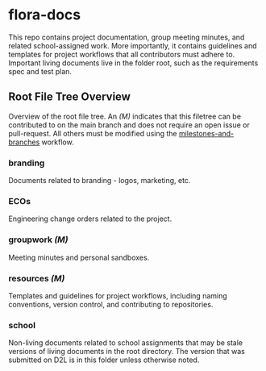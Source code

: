 # flora-docs

This repo contains project documentation, group meeting minutes, and related school-assigned work. More importantly, it contains guidelines and templates for project workflows that all contributors must adhere to.
Important living documents live in the folder root, such as the requirements spec and test plan. 

## Root File Tree Overview

Overview of the root file tree. An *(M)* indicates that this filetree can be contributed to on the main branch and does not require an open issue or pull-request. All others must be modified using the [milestones-and-branches](resources/git/milestones-and-branches.md) workflow.

### branding
Documents related to branding - logos, marketing, etc.

### ECOs
Engineering change orders related to the project.

### groupwork *(M)*
Meeting minutes and personal sandboxes.

### resources *(M)*
Templates and guidelines for project workflows, including naming conventions, version control, and contributing to repositories.

### school
Non-living documents related to school assignments that may be stale versions of living documents in the root directory. The version that was submitted on D2L is in this folder unless otherwise noted.